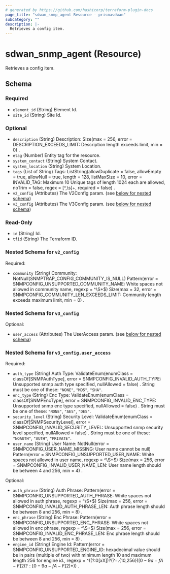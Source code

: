 ```yaml
---
# generated by https://github.com/hashicorp/terraform-plugin-docs
page_title: "sdwan_snmp_agent Resource - prismasdwan"
subcategory: ""
description: |-
  Retrieves a config item.
---
```


# sdwan_snmp_agent (Resource)

Retrieves a config item.



<!-- schema generated by tfplugindocs -->
## Schema

### Required

- `element_id` (String) Element Id.
- `site_id` (String) Site Id.

### Optional

- `description` (String) Description: Size(max = 256, error = DESCRIPTION_EXCEEDS_LIMIT: Description length exceeds limit, min = 0) .
- `etag` (Number) Entity tag for the resource.
- `system_contact` (String) System Contact.
- `system_location` (String) System Location.
- `tags` (List of String) Tags: ListString(allowDuplicate = false, allowEmpty = true, allowNull = true, length = 128, listMaxSize = 10, error = INVALID_TAG: Maximum 10 Unique tags of length 1024 each are allowed, noTrim = false, regex = [^,\\s]+, required = false) .
- `v2_config` (Attributes) The V2Config param. (see [below for nested schema](#nestedatt--v2_config))
- `v3_config` (Attributes) The V3Config param. (see [below for nested schema](#nestedatt--v3_config))

### Read-Only

- `id` (String) Id.
- `tfid` (String) The Terraform ID.

<a id="nestedatt--v2_config"></a>
### Nested Schema for `v2_config`

Required:

- `community` (String) Community: NotNull(SNMPTRAP_CONFIG_COMMUNITY_IS_NULL) Pattern(error = SNMPCONFIG_UNSUPPORTED_COMMUNITY_NAME: White spaces not allowed in community name, regexp = ^\\S+$) Size(max = 32, error = SNMPCONFIG_COMMUNITY_LEN_EXCEEDS_LIMIT: Community length exceeds maximum limit, min = 0) .


<a id="nestedatt--v3_config"></a>
### Nested Schema for `v3_config`

Optional:

- `user_access` (Attributes) The UserAccess param. (see [below for nested schema](#nestedatt--v3_config--user_access))

<a id="nestedatt--v3_config--user_access"></a>
### Nested Schema for `v3_config.user_access`

Required:

- `auth_type` (String) Auth Type: ValidateEnum(enumClass = classOf[SNMPAuthType], error = SNMPCONFIG_INVALID_AUTH_TYPE: Unsupported snmp auth type specified, nullAllowed = false) . String must be one of these: `"NONE"`, `"MD5"`, `"SHA"`.
- `enc_type` (String) Enc Type: ValidateEnum(enumClass = classOf[SNMPEncType], error = SNMPCONFIG_INVALID_ENC_TYPE: Unsupported snmp enc type specified, nullAllowed = false) . String must be one of these: `"NONE"`, `"AES"`, `"DES"`.
- `security_level` (String) Security Level: ValidateEnum(enumClass = classOf[SNMPSecurityLevel], error = SNMPCONFIG_INVALID_SECURITY_LEVEL: Unsupported snmp security level specified, nullAllowed = false) . String must be one of these: `"NOAUTH"`, `"AUTH"`, `"PRIVATE"`.
- `user_name` (String) User Name: NotNull(error = SNMPCONFIG_USER_NAME_MISSING: User name cannot be null) Pattern(error = SNMPCONFIG_UNSUPPORTED_USER_NAME: White spaces not allowed in user name, regexp = ^\\S+$) Size(max = 256, error = SNMPCONFIG_INVALID_USER_NAME_LEN: User name length should be between 4 and 256, min = 4) .

Optional:

- `auth_phrase` (String) Auth Phrase: Pattern(error = SNMPCONFIG_UNSUPPORTED_AUTH_PHRASE: White spaces not allowed in auth phrase, regexp = ^\\S+$) Size(max = 256, error = SNMPCONFIG_INVALID_AUTH_PHRASE_LEN: Auth phrase length should be between 8 and 256, min = 8) .
- `enc_phrase` (String) Enc Phrase: Pattern(error = SNMPCONFIG_UNSUPPORTED_ENC_PHRASE: White spaces not allowed in enc phrase, regexp = ^\\S+$) Size(max = 256, error = SNMPCONFIG_INVALID_ENC_PHRASE_LEN: Enc phrase length should be between 8 and 256, min = 8) .
- `engine_id` (String) Engine Id: Pattern(error = SNMPCONFIG_UNSUPPORTED_ENGINE_ID: hexadecimal value should be in pairs (multiple of two) with minimum length 10 and maximum length 256 for engine id., regexp = ^((?:0[xX])?(?=.{10,256}$)[0-9a-fA-F]{2}(?:[0-9a-fA-F]{2})*)$) .

